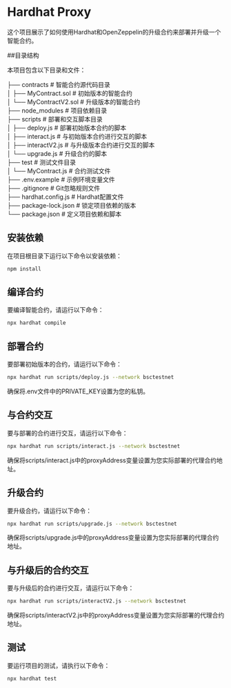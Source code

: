 # Hardhat Proxy

这个项目展示了如何使用Hardhat和OpenZeppelin的升级合约来部署并升级一个智能合约。

##目录结构

本项目包含以下目录和文件：

├── contracts # 智能合约源代码目录   
│ ├── MyContract.sol # 初始版本的智能合约   
│ └── MyContractV2.sol # 升级版本的智能合约  
├── node_modules # 项目依赖目录   
├── scripts # 部署和交互脚本目录  
│ ├── deploy.js # 部署初始版本合约的脚本  
│ ├── interact.js # 与初始版本合约进行交互的脚本  
│ ├── interactV2.js # 与升级版本合约进行交互的脚本  
│ └── upgrade.js # 升级合约的脚本  
├── test # 测试文件目录  
│ └── MyContract.js # 合约测试文件  
├── .env.example # 示例环境变量文件  
├── .gitignore # Git忽略规则文件  
├── hardhat.config.js # Hardhat配置文件  
├── package-lock.json # 锁定项目依赖的版本  
└── package.json # 定义项目依赖和脚本
## 安装依赖

在项目根目录下运行以下命令以安装依赖：

```bash
npm install
```
## 编译合约
要编译智能合约，请运行以下命令：
```bash
npx hardhat compile
```
## 部署合约
要部署初始版本的合约，请运行以下命令：
```bash
npx hardhat run scripts/deploy.js --network bsctestnet
```
确保将.env文件中的PRIVATE_KEY设置为您的私钥。
## 与合约交互
要与部署的合约进行交互，请运行以下命令：
```bash
npx hardhat run scripts/interact.js --network bsctestnet
```
确保将scripts/interact.js中的proxyAddress变量设置为您实际部署的代理合约地址。
## 升级合约
要升级合约，请运行以下命令：
```bash
npx hardhat run scripts/upgrade.js --network bsctestnet
```
确保将scripts/upgrade.js中的proxyAddress变量设置为您实际部署的代理合约地址。
## 与升级后的合约交互
要与升级后的合约进行交互，请运行以下命令：
```bash
npx hardhat run scripts/interactV2.js --network bsctestnet
```
确保将scripts/interactV2.js中的proxyAddress变量设置为您实际部署的代理合约地址。
## 测试
要运行项目的测试，请执行以下命令：
```bash
npx hardhat test
```
